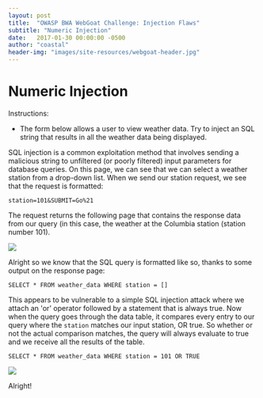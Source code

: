 ```yaml
---
layout: post
title:  "OWASP BWA WebGoat Challenge: Injection Flaws"
subtitle: "Numeric Injection"
date:   2017-01-30 00:00:00 -0500
author: "coastal"
header-img: "images/site-resources/webgoat-header.jpg"
---
```

# Numeric Injection
Instructions:

- The form below allows a user to view weather data. Try to inject an SQL string that results in all the weather data being displayed. 

SQL injection is a common exploitation method that involves sending a malicious string to unfiltered (or poorly filtered) input parameters for database queries. On this page, we can see that we can select a weather station from a drop-down list. When we send our station request, we see that the request is formatted:

```
station=101&SUBMIT=Go%21
```

The request returns the following page that contains the response data from our query (in this case, the weather at the Columbia station (station number 101).

<img src="{{ site.baseurl }}/images/2017-01-30-webgoat_part_10/num-home.jpg">

Alright so we know that the SQL query is formatted like so, thanks to some output on the response page:

```
SELECT * FROM weather_data WHERE station = []
```

This appears to be vulnerable to a simple SQL injection attack where we attach an 'or' operator followed by a statement that is always true. Now when the query goes through the data table, it compares every entry to our query where the ```station``` matches our input station, OR true. So whether or not the actual comparison matches, the query will always evaluate to true and we receive all the results of the table.

```
SELECT * FROM weather_data WHERE station = 101 OR TRUE
```

<img src="{{ site.baseurl }}/images/2017-01-30-webgoat_part_10/num-inject-success.jpg">

Alright! 